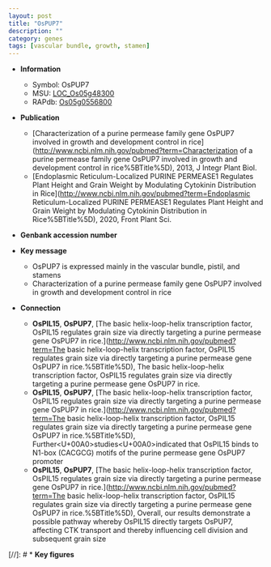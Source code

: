 ```yaml
---
layout: post
title: "OsPUP7"
description: ""
category: genes
tags: [vascular bundle, growth, stamen]
---
```


* **Information**  
    + Symbol: OsPUP7  
    + MSU: [LOC_Os05g48300](http://rice.uga.edu/cgi-bin/ORF_infopage.cgi?orf=LOC_Os05g48300)  
    + RAPdb: [Os05g0556800](http://rapdb.dna.affrc.go.jp/viewer/gbrowse_details/irgsp1?name=Os05g0556800)  

* **Publication**  
    + [Characterization of a purine permease family gene OsPUP7 involved in growth and development control in rice](http://www.ncbi.nlm.nih.gov/pubmed?term=Characterization of a purine permease family gene OsPUP7 involved in growth and development control in rice%5BTitle%5D), 2013, J Integr Plant Biol.
    + [Endoplasmic Reticulum-Localized PURINE PERMEASE1 Regulates Plant Height and Grain Weight by Modulating Cytokinin Distribution in Rice](http://www.ncbi.nlm.nih.gov/pubmed?term=Endoplasmic Reticulum-Localized PURINE PERMEASE1 Regulates Plant Height and Grain Weight by Modulating Cytokinin Distribution in Rice%5BTitle%5D), 2020, Front Plant Sci.

* **Genbank accession number**  

* **Key message**  
    + OsPUP7 is expressed mainly in the vascular bundle, pistil, and stamens
    + Characterization of a purine permease family gene OsPUP7 involved in growth and development control in rice

* **Connection**  
    + __OsPIL15__, __OsPUP7__, [The basic helix-loop-helix transcription factor, OsPIL15 regulates grain size via directly targeting a purine permease gene OsPUP7 in rice.](http://www.ncbi.nlm.nih.gov/pubmed?term=The basic helix-loop-helix transcription factor, OsPIL15 regulates grain size via directly targeting a purine permease gene OsPUP7 in rice.%5BTitle%5D), The basic helix-loop-helix transcription factor, OsPIL15 regulates grain size via directly targeting a purine permease gene OsPUP7 in rice.
    + __OsPIL15__, __OsPUP7__, [The basic helix-loop-helix transcription factor, OsPIL15 regulates grain size via directly targeting a purine permease gene OsPUP7 in rice.](http://www.ncbi.nlm.nih.gov/pubmed?term=The basic helix-loop-helix transcription factor, OsPIL15 regulates grain size via directly targeting a purine permease gene OsPUP7 in rice.%5BTitle%5D),  Further<U+00A0>studies<U+00A0>indicated that OsPIL15 binds to N1-box (CACGCG) motifs of the purine permease gene OsPUP7 promoter
    + __OsPIL15__, __OsPUP7__, [The basic helix-loop-helix transcription factor, OsPIL15 regulates grain size via directly targeting a purine permease gene OsPUP7 in rice.](http://www.ncbi.nlm.nih.gov/pubmed?term=The basic helix-loop-helix transcription factor, OsPIL15 regulates grain size via directly targeting a purine permease gene OsPUP7 in rice.%5BTitle%5D),  Overall, our results demonstrate a possible pathway whereby OsPIL15 directly targets OsPUP7, affecting CTK transport and thereby influencing cell division and subsequent grain size

[//]: # * **Key figures**  


